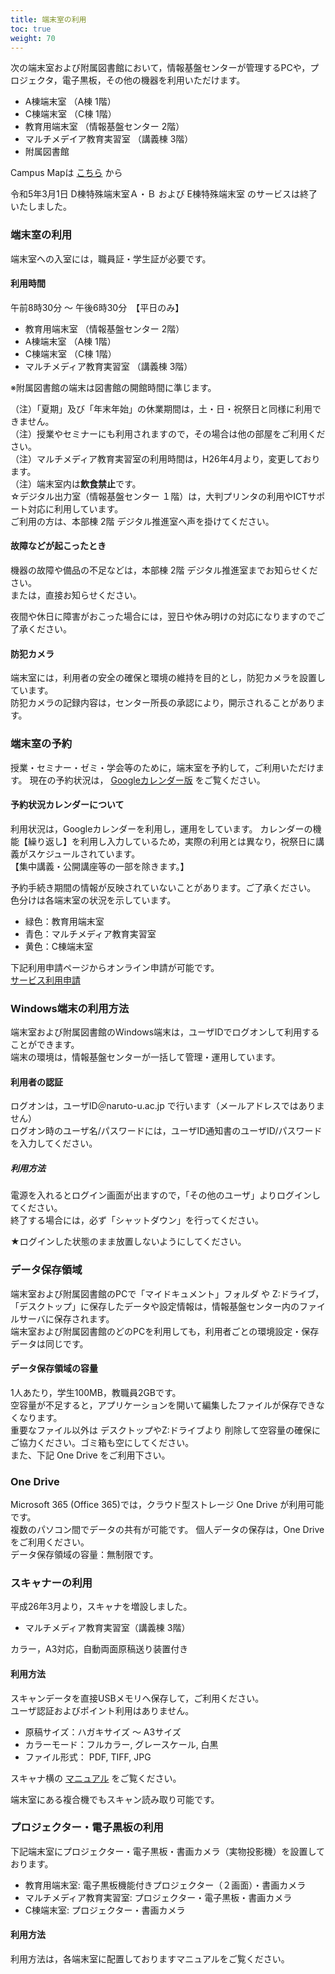```yaml
---
title: 端末室の利用
toc: true
weight: 70
---
```


次の端末室および附属図書館において，情報基盤センターが管理するPCや，プロジェクタ，電子黒板，その他の機器を利用いただけます。  

- A棟端末室 （A棟 1階）  
- C棟端末室 （C棟 1階）  
- 教育用端末室 （情報基盤センター 2階）  
- マルチメデイア教育実習室 （講義棟 3階）  
- 附属図書館  

Campus Mapは [こちら](//www.naruto-u.ac.jp/campusmap.html) から

令和5年3月1日 D棟特殊端末室Ａ・Ｂ および E棟特殊端末室 のサービスは終了いたしました。

### 端末室の利用
端末室への入室には，職員証・学生証が必要です。

#### 利用時間
午前8時30分 ～ 午後6時30分　【平日のみ】  

- 教育用端末室 （情報基盤センター 2階）  
- A棟端末室 （A棟 1階）  
- C棟端末室 （C棟 1階）  
- マルチメディア教育実習室 （講義棟 3階）   

※附属図書館の端末は図書館の開館時間に準じます。

（注）「夏期」及び「年末年始」の休業期間は，土・日・祝祭日と同様に利用できません。   
（注）授業やセミナーにも利用されますので，その場合は他の部屋をご利用ください。  
（注）マルチメディア教育実習室の利用時間は，H26年4月より，変更しております。  
（注）端末室内は**飲食禁止**です。  
☆デジタル出力室（情報基盤センター １階）は，大判プリンタの利用やICTサポート対応に利用しています。  
ご利用の方は、本部棟 2階 デジタル推進室へ声を掛けてください。  

#### 故障などが起こったとき
機器の故障や備品の不足などは，本部棟 2階 デジタル推進室までお知らせください。    
または，直接お知らせください。

夜間や休日に障害がおこった場合には，翌日や休み明けの対応になりますのでご了承ください。


#### 防犯カメラ
端末室には，利用者の安全の確保と環境の維持を目的とし，防犯カメラを設置しています。  
防犯カメラの記録内容は，センター所長の承認により，開示されることがあります。


### 端末室の予約
授業・セミナー・ゼミ・学会等のために，端末室を予約して，ご利用いただけます。
現在の予約状況は，
[Googleカレンダー版](//www.google.com/calendar/embed?mode=WEEK&height=600&wkst=1&bgcolor=%23FFFFFF&src=support%40naruto-u.ac.jp&color=%232952A3&src=6u77m111rt0p2mq3pgh9q1hclo%40group.calendar.google.com&color=%230D7813&src=p4a9qk1srrclrcr27fktgtlmj0%40group.calendar.google.com&color=%23AB8B00&src=pnbldp9m0a1fjrfoqbeiuqspoo%40group.calendar.google.com&color=%23B1440E&src=ja.japanese%23holiday%40group.v.calendar.google.com&color=%23A32929&ctz=Asia%2FTokyo&src=f5ds9hcppdoh2j335cnnm2vvi8%40group.calendar.google.com&ctz=Asia%2FTokyo)
をご覧ください。

#### 予約状況カレンダーについて
利用状況は，Googleカレンダーを利用し，運用をしています。
カレンダーの機能【繰り返し】を利用し入力しているため，実際の利用とは異なり，祝祭日に講義がスケジュールされています。  
【集中講義・公開講座等の一部を除きます。】

予約手続き期間の情報が反映されていないことがあります。ご了承ください。
色分けは各端末室の状況を示しています。  

- 緑色：教育用端末室
- 青色：マルチメディア教育実習室
- 黄色：C棟端末室

下記利用申請ページからオンライン申請が可能です。  
[サービス利用申請](https://forms.office.com/r/zPdcbcB84a)

### Windows端末の利用方法
端末室および附属図書館のWindows端末は，ユーザIDでログオンして利用することができます。  
端末の環境は，情報基盤センターが一括して管理・運用しています。

#### 利用者の認証
ログオンは，ユーザID＠naruto-u.ac.jp で行います（メールアドレスではありません）  
ログオン時のユーザ名/パスワードには，ユーザID通知書のユーザID/パスワードを入力してください。

##### 利用方法
電源を入れるとログイン画面が出ますので，「その他のユーザ」よりログインしてください。  
終了する場合には，必ず「シャットダウン」を行ってください。  

★ログインした状態のまま放置しないようにしてください。

### データ保存領域
端末室および附属図書館のPCで「マイドキュメント」フォルダ や Z:ドライブ，「デスクトップ」に保存したデータや設定情報は，情報基盤センター内のファイルサーバに保存されます。  
端末室および附属図書館のどのPCを利用しても，利用者ごとの環境設定・保存データは同じです。  
#### データ保存領域の容量
1人あたり，学生100MB，教職員2GBです。  
空容量が不足すると，アプリケーションを開いて編集したファイルが保存できなくなります。  
重要なファイル以外は デスクトップやZ:ドライブより 削除して空容量の確保にご協力ください。ゴミ箱も空にしてください。  
また、下記 One Drive をご利用下さい。

### One Drive
Microsoft 365 (Office 365)では，クラウド型ストレージ One Drive が利用可能です。  
複数のパソコン間でデータの共有が可能です。
個人データの保存は，One Driveをご利用ください。  
データ保存領域の容量：無制限です。

### スキャナーの利用
平成26年3月より，スキャナを増設しました。

- マルチメディア教育実習室（講義棟 3階）

カラー，A3対応，自動両面原稿送り装置付き
#### 利用方法
スキャンデータを直接USBメモリへ保存して，ご利用ください。  
ユーザ認証およびポイント利用はありません。

- 原稿サイズ：ハガキサイズ ～ A3サイズ  
- カラーモード：フルカラー, グレースケール, 白黒  
- ファイル形式： PDF, TIFF, JPG

スキャナ横の [マニュアル](スキャナ_利用方法更新.pdf) をご覧ください。

端末室にある複合機でもスキャン読み取り可能です。

### プロジェクター・電子黒板の利用
下記端末室にプロジェクター・電子黒板・書画カメラ（実物投影機）を設置しております。

- 教育用端末室: 電子黒板機能付きプロジェクター（２画面）・書画カメラ
- マルチメディア教育実習室: プロジェクター・電子黒板・書画カメラ
- C棟端末室: プロジェクター・書画カメラ

#### 利用方法
利用方法は，各端末室に配置しておりますマニュアルをご覧ください。
